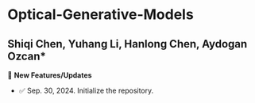 # Optical-Generative-Models

## Shiqi Chen, Yuhang Li, Hanlong Chen, Aydogan Ozcan*

🚩 **New Features/Updates**

- ✅ Sep. 30, 2024. Initialize the repository.
